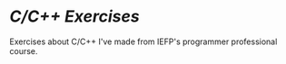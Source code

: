 # <em>C/C++ Exercises</em>
Exercises about C/C++ I've made from IEFP's programmer professional course.
